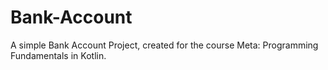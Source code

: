 # Bank-Account
A simple Bank Account Project, created for the course Meta: Programming Fundamentals in Kotlin.
